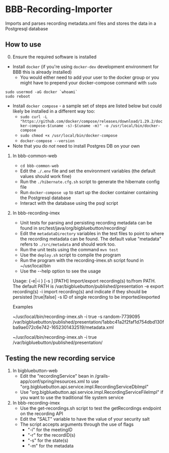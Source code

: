 # BBB-Recording-Importer

Imports and parses recording metadata.xml files and stores the data in a Postgresql database


## How to use

0. Ensure the required software is installed
  - Install `docker` (if you're using `docker-dev` development environment for BBB this is already installed)
    - You would either need to add your user to the docker group or you might have to prepend your docker-compose command with `sudo `
   ```
   sudo usermod -aG docker `whoami`
   sudo reboot
   ```
  - Install `docker compose` - a sample set of steps are listed below but could likely be installed in a different way too:
    - `sudo curl -L "https://github.com/docker/compose/releases/download/1.29.2/docker-compose-$(uname -s)-$(uname -m)" -o /usr/local/bin/docker-compose`
    - `sudo chmod +x /usr/local/bin/docker-compose`
    - `docker-compose --version`
   - Note that you do _not_ need to install Postgres DB on your own

1. In bbb-common-web
   - `cd bbb-common-web`
   - Edit the `./.env` file and set the environment variables (the default values should work fine)
   - Run the `./hibernate.cfg.sh` script to generate the hibernate config file
   - Run `docker-compose up` to start up the docker container containing the Postgresql database
   - Interact with the database using the psql script
2. In bbb-recording-imex
   - Unit tests for parsing and persisting recording metadata can be found in src/test/java/org/bigbluebutton/recording/
   - Edit the `metadataDirectory` variables in the test files to point to where the recording metadata can be found. The default value "metadata" refers to `./src/metadata` and should work too.
   - Run the unit tests using the command `mvn test`
   - Use the `deploy.sh` script to compile the program
   - Run the program with the recording-imex.sh script found in ~/usr/local/bin
   - Use the --help option to see the usage
   
   Usage: {-e|-i <persist>} [-s <id>] [PATH]
   Import/export recording(s) to/from PATH. The default PATH is
   /var/bigbluebutton/published/presentation
   -e                  export recording(s)
   -i <persist>        import recording(s) and indicate if they should be persisted [true|false]
   -s <id>             ID of single recording to be imported/exported


   Examples
   
   ~/usr/local/bin/recording-imex.sh -i true -s random-7739095 /var/bigbluebutton/published/presentation/1abbc41a2f2faf1d754dbd130fba9ae072c6e742-1652301432519/metadata.xml

   ~/usr/local/bin/recording-imex.sh -i true /var/bigbluebutton/published/presentation/


## Testing the new recording service

1. In bigbluebutton-web
   - Edit the "recordingService" bean in /grails-app/conf/spring/resources.xml to use "org.bigbluebutton.api.service.impl.RecordingServiceDbImpl"
   - Use "org.bigbluebutton.api.service.impl.RecordingServiceFileImpl" if you want to use the traditional file system service
2. In bbb-recording-imex
   - Use the get-recordings.sh script to test the getRecordings endpoint on the recording API
   - Edit the "SALT" variable to have the value of your security salt
   - The script accepts arguments through the use of flags
      - "-i" for the meetingID
      - "-r" for the recordID(s)
      - "-s" for the state(s)
      - "-m" for the metadata 

